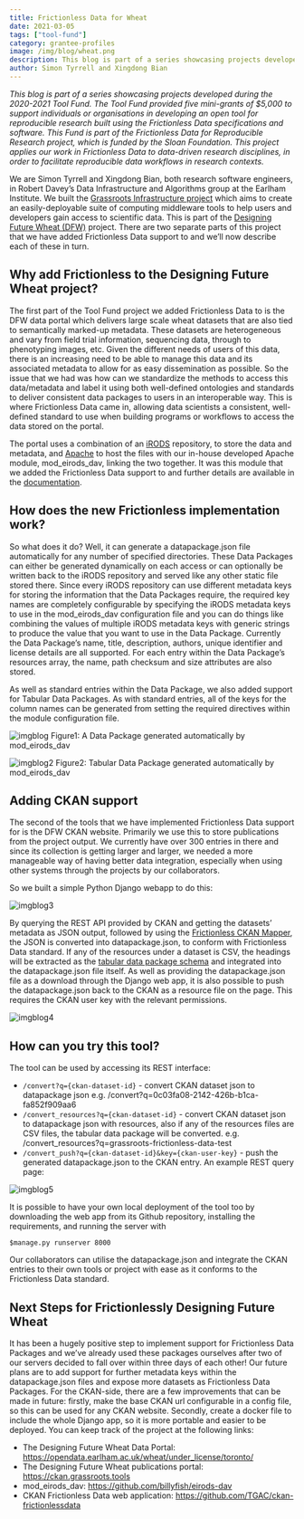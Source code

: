 ```yaml
---
title: Frictionless Data for Wheat
date: 2021-03-05
tags: ["tool-fund"]
category: grantee-profiles
image: /img/blog/wheat.png
description: This blog is part of a series showcasing projects developed during the 2020-2021 Tool Fund. The Tool Fund provided five mini-grants of $5,000 to support individuals or organisations in developing an open tool for reproducible research.
author: Simon Tyrrell and Xingdong Bian
---
```


*This blog is part of a series showcasing projects developed during the 2020-2021 Tool Fund. The Tool Fund provided five mini-grants of $5,000 to support individuals or organisations in developing an open tool for reproducible research built using the Frictionless Data specifications and software. This Fund is part of the Frictionless Data for Reproducible Research project, which is funded by the Sloan Foundation. This project applies our work in Frictionless Data to data-driven research disciplines, in order to facilitate reproducible data workflows in research contexts.*

We are Simon Tyrrell and Xingdong Bian, both research software engineers, in Robert Davey’s Data Infrastructure and Algorithms group at the Earlham Institute. We built the [Grassroots Infrastructure project](https://grassroots.tools/) which aims to create an easily-deployable suite of computing middleware tools to help users and developers gain access to scientific data. This is part of the [Designing Future Wheat (DFW)](https://designingfuturewheat.org.uk/) project.  There are two separate parts of this project that we have added Frictionless Data support to and we’ll now describe each of these in turn.

## Why add Frictionless to the Designing Future Wheat project?
The first part of the Tool Fund project we added Frictionless Data to is the DFW data portal which delivers large scale wheat datasets that are also tied to semantically marked-up metadata. These datasets  are heterogeneous and vary from  field trial information, sequencing data, through to phenotyping images, etc. Given the different needs of users of this data, there is an increasing need to be able to manage this data and its associated metadata to allow for as easy dissemination as possible.  So the issue that we had was how can we standardize the methods to access this data/metadata and label it using both well-defined ontologies and standards to deliver consistent data packages to users in an interoperable way. This is where Frictionless Data came in, allowing data scientists a consistent, well-defined standard to use when building programs or workflows to access the data stored on the portal.

The portal uses a combination of an [iRODS](https://irods.org/) repository, to store the data and metadata, and [Apache](https://httpd.apache.org/) to host the files with our in-house developed Apache module, mod_eirods_dav, linking the two together.  It was this module that we added the Frictionless Data support to and further details are available in the [documentation](https://github.com/billyfish/eirods-dav#frictionless-data-support).

## How does the new Frictionless implementation work?
So what does it do? Well, it can generate a datapackage.json file automatically for any number of specified directories. These Data Packages can either be generated dynamically on each access or can optionally be written back to the iRODS repository and served like any other static file stored there. Since every iRODS repository can use different metadata keys for storing the information that the Data Packages require, the required key names are completely configurable by specifying the iRODS metadata keys to use in the mod_eirods_dav configuration file and you can do things like combining the values of multiple iRODS metadata keys with generic strings to produce the value that you want to use in the Data Package. Currently the Data Package’s name, title, description, authors, unique identifier and license details are all supported. For each entry within the Data Package’s resources array, the name, path checksum and size attributes are also stored.

As well as standard entries within the Data Package, we also added support for Tabular Data Packages. As with standard entries, all of the keys for the column names can be generated from setting the required directives within the module configuration file.

![imgblog](https://user-images.githubusercontent.com/74717970/110128100-b5154a00-7dc6-11eb-8d8a-a915a49e6742.png)
Figure1: A Data Package generated automatically by mod_eirods_dav

![imgblog2](https://user-images.githubusercontent.com/74717970/110128509-25bc6680-7dc7-11eb-8c2e-ff966169f9c5.png)
Figure2: Tabular Data Package generated automatically by mod_eirods_dav

## Adding CKAN support
The second of the tools that we have implemented Frictionless Data support for is the DFW CKAN website. Primarily we use this to store publications from the project output. We currently have over 300 entries in there and since its collection is getting larger and larger, we needed a more manageable way of having better data integration, especially when using other systems through the projects by our collaborators.

So we built a simple Python Django webapp to do this:

![imgblog3](https://user-images.githubusercontent.com/74717970/110128662-58fef580-7dc7-11eb-88c9-46e8e36b4def.png)

By querying the REST API provided by CKAN and getting the datasets’ metadata as JSON output, followed by using the [Frictionless CKAN Mapper](https://github.com/frictionlessdata/frictionless-ckan-mapper), the JSON is converted into  datapackage.json, to conform with Frictionless Data standard. If any of the resources under a dataset is CSV, the headings will be extracted as the [tabular data package schema](https://specs.frictionlessdata.io/table-schema/) and integrated into the datapackage.json file itself. As well as providing the datapackage.json file as a download through the Django web app, it is also possible to push the datapackage.json back to the CKAN as a resource file on the page. This requires the CKAN user key with the relevant permissions.

![imgblog4](https://user-images.githubusercontent.com/74717970/110128881-94012900-7dc7-11eb-9833-e46f351477be.png)

## How can you try this tool?
The tool can be used by accessing its REST interface:
* `/convert?q={ckan-dataset-id}` - convert CKAN dataset json to datapackage json e.g. /convert?q=0c03fa08-2142-426b-b1ca-fa852f909aa6
* `/convert_resources?q={ckan-dataset-id}` - convert CKAN dataset json to datapackage json with resources, also if any of the resources files are CSV files, the tabular data package will be converted. e.g. /convert_resources?q=grassroots-frictionless-data-test
* `/convert_push?q={ckan-dataset-id}&key={ckan-user-key}` - push the generated datapackage.json to the CKAN entry.
An example REST query page:

![imgblog5](https://user-images.githubusercontent.com/74717970/110129172-efcbb200-7dc7-11eb-9230-a70cbbd6d9cf.png)

It is possible to have your own local deployment of the tool too by downloading the web app from its Github repository, installing the requirements, and running the server with

`$manage.py runserver 8000`

Our collaborators can utilise the datapackage.json and integrate the CKAN entries to their own tools or project with ease as it conforms to the Frictionless Data standard.

## Next Steps for Frictionlessly Designing Future Wheat
It has been a hugely positive step to implement support for Frictionless Data Packages and we’ve already used these packages ourselves after two of our servers decided to fall over within three days of each other! Our future plans are to add support for further metadata keys within the datapackage.json files and expose more datasets as Frictionless Data Packages. For the CKAN-side, there are a few improvements that can be made in future: firstly, make the base CKAN url configurable in a config file, so this can be used for any CKAN website. Secondly, create a docker file to include the whole Django app, so it is more portable and easier to be deployed. You can keep track of the project at the following links:

* The Designing Future Wheat Data Portal: https://opendata.earlham.ac.uk/wheat/under_license/toronto/
* The Designing Future Wheat publications portal: https://ckan.grassroots.tools
* mod_eirods_dav: https://github.com/billyfish/eirods-dav
* CKAN Frictionless Data web application: https://github.com/TGAC/ckan-frictionlessdata

